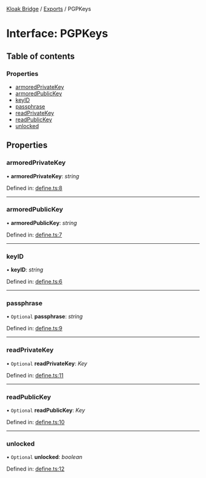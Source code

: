 [Kloak Bridge](../README.md) / [Exports](../modules.md) / PGPKeys

# Interface: PGPKeys

## Table of contents

### Properties

- [armoredPrivateKey](pgpkeys.md#armoredprivatekey)
- [armoredPublicKey](pgpkeys.md#armoredpublickey)
- [keyID](pgpkeys.md#keyid)
- [passphrase](pgpkeys.md#passphrase)
- [readPrivateKey](pgpkeys.md#readprivatekey)
- [readPublicKey](pgpkeys.md#readpublickey)
- [unlocked](pgpkeys.md#unlocked)

## Properties

### armoredPrivateKey

• **armoredPrivateKey**: *string*

Defined in: [define.ts:8](https://github.com/CoNET-project/kloak-bridge/blob/ba2af30/src/define.ts#L8)

___

### armoredPublicKey

• **armoredPublicKey**: *string*

Defined in: [define.ts:7](https://github.com/CoNET-project/kloak-bridge/blob/ba2af30/src/define.ts#L7)

___

### keyID

• **keyID**: *string*

Defined in: [define.ts:6](https://github.com/CoNET-project/kloak-bridge/blob/ba2af30/src/define.ts#L6)

___

### passphrase

• `Optional` **passphrase**: *string*

Defined in: [define.ts:9](https://github.com/CoNET-project/kloak-bridge/blob/ba2af30/src/define.ts#L9)

___

### readPrivateKey

• `Optional` **readPrivateKey**: *Key*

Defined in: [define.ts:11](https://github.com/CoNET-project/kloak-bridge/blob/ba2af30/src/define.ts#L11)

___

### readPublicKey

• `Optional` **readPublicKey**: *Key*

Defined in: [define.ts:10](https://github.com/CoNET-project/kloak-bridge/blob/ba2af30/src/define.ts#L10)

___

### unlocked

• `Optional` **unlocked**: *boolean*

Defined in: [define.ts:12](https://github.com/CoNET-project/kloak-bridge/blob/ba2af30/src/define.ts#L12)
